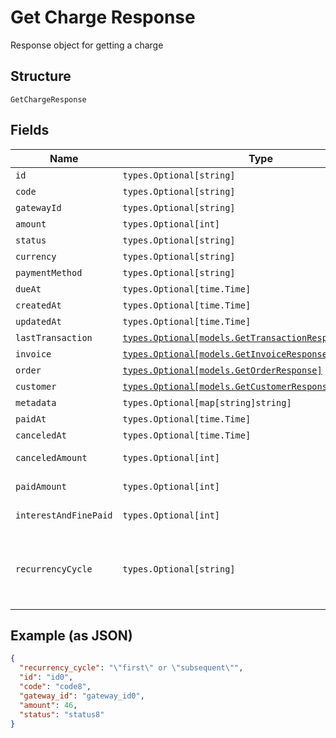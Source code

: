 
# Get Charge Response

Response object for getting a charge

## Structure

`GetChargeResponse`

## Fields

| Name | Type | Tags | Description |
|  --- | --- | --- | --- |
| `id` | `types.Optional[string]` | Optional | - |
| `code` | `types.Optional[string]` | Optional | - |
| `gatewayId` | `types.Optional[string]` | Optional | - |
| `amount` | `types.Optional[int]` | Optional | - |
| `status` | `types.Optional[string]` | Optional | - |
| `currency` | `types.Optional[string]` | Optional | - |
| `paymentMethod` | `types.Optional[string]` | Optional | - |
| `dueAt` | `types.Optional[time.Time]` | Optional | - |
| `createdAt` | `types.Optional[time.Time]` | Optional | - |
| `updatedAt` | `types.Optional[time.Time]` | Optional | - |
| `lastTransaction` | [`types.Optional[models.GetTransactionResponseInterface]`](../../doc/models/get-transaction-response.md) | Optional | - |
| `invoice` | [`types.Optional[models.GetInvoiceResponse]`](../../doc/models/get-invoice-response.md) | Optional | - |
| `order` | [`types.Optional[models.GetOrderResponse]`](../../doc/models/get-order-response.md) | Optional | - |
| `customer` | [`types.Optional[models.GetCustomerResponse]`](../../doc/models/get-customer-response.md) | Optional | - |
| `metadata` | `types.Optional[map[string]string]` | Optional | - |
| `paidAt` | `types.Optional[time.Time]` | Optional | - |
| `canceledAt` | `types.Optional[time.Time]` | Optional | - |
| `canceledAmount` | `types.Optional[int]` | Optional | Canceled Amount |
| `paidAmount` | `types.Optional[int]` | Optional | Paid amount |
| `interestAndFinePaid` | `types.Optional[int]` | Optional | interest and fine paid |
| `recurrencyCycle` | `types.Optional[string]` | Optional | Defines whether the card has been used one or more times. |

## Example (as JSON)

```json
{
  "recurrency_cycle": "\"first\" or \"subsequent\"",
  "id": "id0",
  "code": "code8",
  "gateway_id": "gateway_id0",
  "amount": 46,
  "status": "status8"
}
```

